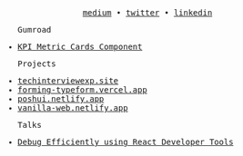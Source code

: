 <p align="center">
  <samp>
    <a href="https://hsnice16.medium.com/">medium</a> • 
    <a href="https://twitter.com/hsnice16">twitter</a> • 
    <a href="https://www.linkedin.com/in/hsnice16/">linkedin</a>
  </samp>

</p>

<samp>
  <ul>
    <p>Gumroad</p>
    <li>
      <a href="https://hsnice.gumroad.com/l/pdnbo">KPI Metric Cards Component</a>    
    </li>
  </ul>
</samp>

<samp>
  <ul>
    <p>Projects</p>
    <li>
      <a href="https://techinterviewexp.site/">techinterviewexp.site</a>    
    </li>
    <li>
      <a href="https://forming-typeform.vercel.app/">forming-typeform.vercel.app</a>      
    </li>
    <li>
      <a href="https://poshui.netlify.app/">poshui.netlify.app</a>
    </li>
    <li>
      <a href="https://vanilla-web.netlify.app/">vanilla-web.netlify.app</a>
    </li>
  </ul>
</samp>

<samp>
  <ul>
    <p>Talks</p>
    <li>
      <a href="https://youtu.be/5nwA9B9LSaM?si=8rteLmCtBSuBDf4y">Debug Efficiently using React Developer Tools</a>    
    </li>
  </ul>
</samp>
